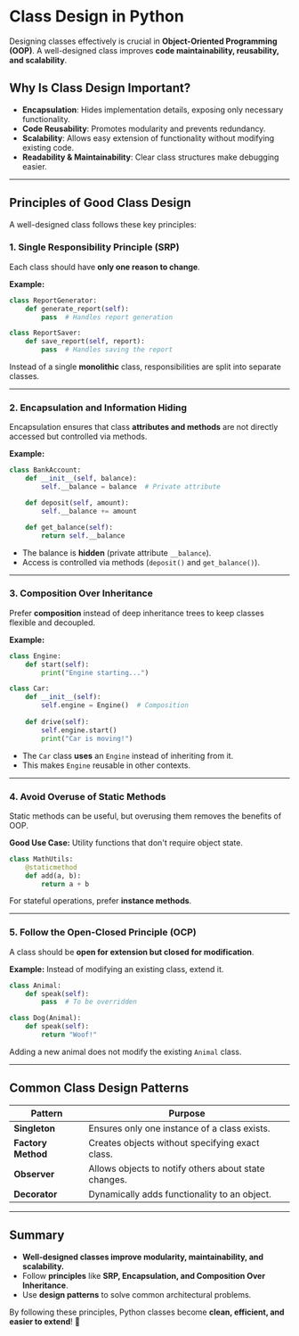 # Class Design in Python

Designing classes effectively is crucial in **Object-Oriented Programming (OOP)**. A well-designed class improves **code maintainability, reusability, and scalability**.

## Why Is Class Design Important?
- **Encapsulation**: Hides implementation details, exposing only necessary functionality.
- **Code Reusability**: Promotes modularity and prevents redundancy.
- **Scalability**: Allows easy extension of functionality without modifying existing code.
- **Readability & Maintainability**: Clear class structures make debugging easier.

---

## Principles of Good Class Design
A well-designed class follows these key principles:

### 1. **Single Responsibility Principle (SRP)**
Each class should have **only one reason to change**.

**Example:**
```python
class ReportGenerator:
    def generate_report(self):
        pass  # Handles report generation

class ReportSaver:
    def save_report(self, report):
        pass  # Handles saving the report
```
Instead of a single **monolithic** class, responsibilities are split into separate classes.

---

### 2. **Encapsulation and Information Hiding**
Encapsulation ensures that class **attributes and methods** are not directly accessed but controlled via methods.

**Example:**
```python
class BankAccount:
    def __init__(self, balance):
        self.__balance = balance  # Private attribute

    def deposit(self, amount):
        self.__balance += amount

    def get_balance(self):
        return self.__balance
```
- The balance is **hidden** (private attribute `__balance`).
- Access is controlled via methods (`deposit()` and `get_balance()`).

---

### 3. **Composition Over Inheritance**
Prefer **composition** instead of deep inheritance trees to keep classes flexible and decoupled.

**Example:**
```python
class Engine:
    def start(self):
        print("Engine starting...")

class Car:
    def __init__(self):
        self.engine = Engine()  # Composition
    
    def drive(self):
        self.engine.start()
        print("Car is moving!")
```
- The `Car` class **uses** an `Engine` instead of inheriting from it.
- This makes `Engine` reusable in other contexts.

---

### 4. **Avoid Overuse of Static Methods**
Static methods can be useful, but overusing them removes the benefits of OOP.

**Good Use Case:** Utility functions that don't require object state.
```python
class MathUtils:
    @staticmethod
    def add(a, b):
        return a + b
```
For stateful operations, prefer **instance methods**.

---

### 5. **Follow the Open-Closed Principle (OCP)**
A class should be **open for extension but closed for modification**.

**Example:** Instead of modifying an existing class, extend it.
```python
class Animal:
    def speak(self):
        pass  # To be overridden

class Dog(Animal):
    def speak(self):
        return "Woof!"
```
Adding a new animal does not modify the existing `Animal` class.

---

## Common Class Design Patterns
| Pattern | Purpose |
|---------|---------|
| **Singleton** | Ensures only one instance of a class exists. |
| **Factory Method** | Creates objects without specifying exact class. |
| **Observer** | Allows objects to notify others about state changes. |
| **Decorator** | Dynamically adds functionality to an object. |

---

## Summary
- **Well-designed classes improve modularity, maintainability, and scalability.**
- Follow **principles** like **SRP, Encapsulation, and Composition Over Inheritance**.
- Use **design patterns** to solve common architectural problems.

By following these principles, Python classes become **clean, efficient, and easier to extend**! 🚀
